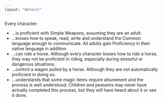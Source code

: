 ```yaml
---
layout: "default"
---
```


Every character:
- …is proficient with Simple Weapons, assuming they are an adult.
- …knows how to speak, read, write and understand the Common language enough to communicate. All adults gain Proficiency in their native language in addition.
- …can ride a horse. Although every character knows how to ride a horse, they may not be proficient in riding, especially during stressful or dangerous situations.
- …control a wagon pulled by a horse. Although they are not automatically proficient in doing so.
- …understands that some magic items require attunement and the process is well understood. Children and peasants may never have actually completed this process, but they will have heard about it or see it done.
